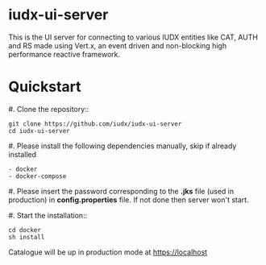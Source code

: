 # iudx-ui-server
This is the UI server for connecting to various IUDX entities like CAT, AUTH and RS made using Vert.x, an event driven and non-blocking high performance reactive framework.

Quickstart
========== 

#. Clone the repository::

    git clone https://github.com/iudx/iudx-ui-server
    cd iudx-ui-server

#. Please install the following dependencies manually, skip if already installed

	- docker
	- docker-compose
    
#. Please insert the password corresponding to the **.jks** file (used in production) in **config.properties** file. If not done then server won't start.


#. Start the installation::

    cd docker
    sh install
    
Catalogue will be up in production mode at <https://localhost>
